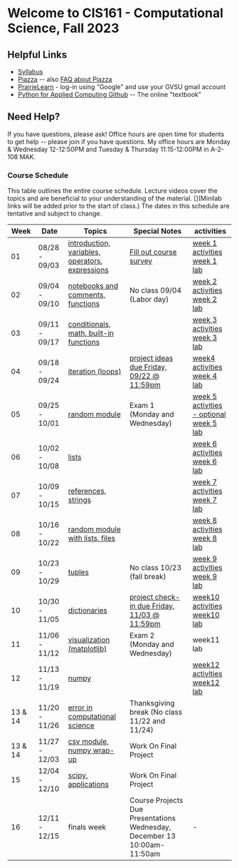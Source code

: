 # Welcome to CIS161 - Computational Science, Fall 2023

## Helpful Links

- [Syllabus](syllabus.md)
- [Piazza](https://piazza.com/gvsu/fall2023/cis161) -- also [FAQ about Piazza](piazza-faq.md)
- [PrairieLearn](https://us.prairielearn.com/pl/course_instance/137200) - log-in
  using "Google" and use your GVSU gmail account
- [Python for Applied Computing Github](https://github.com/dickinson0718/python-for-applied-computing) -- The online "textbook"

## Need Help?

If you have questions, please ask! Office hours are open time for students
to get help -- please join if you have questions. My office hours are Monday & Wednesday 12-12:50PM and Tuesday & Thursday 11:15-12:00PM in A-2-108 MAK.

### Course Schedule

This table outlines the entire course schedule. Lecture videos cover the topics and are beneficial to your understanding of the material. [](Minilab links will be added prior to the start of class.) The dates in this
schedule are tentative and subject to change.

| Week    | Date          | Topics                                                                                                                      | Special Notes                                                                                                            | activities                                                                                                                                                                                           |
| ------- | ------------- | --------------------------------------------------------------------------------------------------------------------------- | ------------------------------------------------------------------------------------------------------------------------ | ---------------------------------------------------------------------------------------------------------------------------------------------------------------------------------------------------- |
| 01      | 08/28 - 09/03 | [introduction, variables, operators, expressions](https://us.prairielearn.com/pl/course_instance/137200/assessment/2352463) | [Fill out course survey](https://forms.gle/vio5zpvJxfiqnr766)                                                            | [week 1 activities](https://us.prairielearn.com/pl/course_instance/137200/assessment/2352423) <br> [week 1 lab](https://us.prairielearn.com/pl/course_instance/137200/assessment/2352437)            |
| 02      | 09/04 - 09/10 | [notebooks and comments, functions](https://us.prairielearn.com/pl/course_instance/137200/assessment/2352464)               | No class 09/04 (Labor day) <br>                                                                                          | [week 2 activities](https://us.prairielearn.com/pl/course_instance/137200/assessment/2352426) <br> [week 2 lab](https://us.prairielearn.com/pl/course_instance/137200/assessment/2352441)            |
| 03      | 09/11 - 09/17 | [conditionals, math, built-in functions](https://us.prairielearn.com/pl/course_instance/137200/assessment/2352465)          |                                                                                                                          | [week 3 activities](https://us.prairielearn.com/pl/course_instance/137200/assessment/2352427) <br> [week 3 lab](https://us.prairielearn.com/pl/course_instance/137200/assessment/2352442)            |
| 04      | 09/18 - 09/24 | [iteration (loops)](https://us.prairielearn.com/pl/course_instance/137200/assessment/2352466)                               | [project ideas due Friday, 09/22 @ 11:59pm](https://us.prairielearn.com/pl/course_instance/137200/assessment/2352457)    | [week4 activities](https://us.prairielearn.com/pl/course_instance/137200/assessment/2352429) <br> [week 4 lab](https://us.prairielearn.com/pl/course_instance/137200/assessment/2352443)             |
| 05      | 09/25 - 10/01 | [random module](https://us.prairielearn.com/pl/course_instance/137200/assessment/2352467)                                   | Exam 1 (Monday and Wednesday)                                                                                            | [week 5 activities - optional](https://us.prairielearn.com/pl/course_instance/137200/assessment/2352430) <br> [week 5 lab](https://us.prairielearn.com/pl/course_instance/137200/assessment/2352444) |
| 06      | 10/02 - 10/08 | [lists](https://us.prairielearn.com/pl/course_instance/137200/assessment/2352468)                                           |                                                                                                                          | [week 6 activities](https://us.prairielearn.com/pl/course_instance/137200/assessment/2352431) <br> [week 6 lab](https://us.prairielearn.com/pl/course_instance/137200/assessment/2352445)            |
| 07      | 10/09 - 10/15 | [references, strings](https://us.prairielearn.com/pl/course_instance/137200/assessment/2352469)                             |                                                                                                                          | [week 7 activities](https://us.prairielearn.com/pl/course_instance/137200/assessment/2352432) <br> [week 7 lab](https://us.prairielearn.com/pl/course_instance/137200/assessment/2352446)            |
| 08      | 10/16 - 10/22 | [random module with lists, files](https://us.prairielearn.com/pl/course_instance/137200/assessment/2352470)                 |                                                                                                                          | [week 8 activities](https://us.prairielearn.com/pl/course_instance/137200/assessment/2352433) <br> [week 8 lab](https://us.prairielearn.com/pl/course_instance/137200/assessment/2352447)            |
| 09      | 10/23 - 10/29 | [tuples](https://us.prairielearn.com/pl/course_instance/137200/assessment/2352471)                                          | No class 10/23 (fall break)                                                                                              | [week 9 activities](https://us.prairielearn.com/pl/course_instance/137200/assessment/2352434) <br> [week 9 lab](https://us.prairielearn.com/pl/course_instance/137200/assessment/2352448)            |
| 10      | 10/30 - 11/05 | [dictionaries](https://us.prairielearn.com/pl/course_instance/137200/assessment/2352458)                                    | [project check-in due Friday, 11/03 @ 11:59pm](https://us.prairielearn.com/pl/course_instance/137200/assessment/2352455) | [week10 activities](https://us.prairielearn.com/pl/course_instance/137200/assessment/2352424) <br> [week10 lab](https://us.prairielearn.com/pl/course_instance/137200/assessment/2352438)            |
| 11      | 11/06 - 11/12 | [visualization (matplotlib)](https://us.prairielearn.com/pl/course_instance/137200/assessment/2352459)                      | Exam 2 (Monday and Wednesday)                                                                                            | week11 lab                                                                                                                                                                                           |
| 12      | 11/13 - 11/19 | [numpy](https://us.prairielearn.com/pl/course_instance/137200/assessment/2352460)                                           |                                                                                                                          | [week12 activities](https://us.prairielearn.com/pl/course_instance/137200/assessment/2352425) <br> [week12 lab](https://us.prairielearn.com/pl/course_instance/137200/assessment/2352440)            |
| 13 & 14 | 11/20 - 11/26 | [error in computational science](https://us.prairielearn.com/pl/course_instance/137200/assessment/2352461) <br>             | Thanksgiving break (No class 11/22 and 11/24)                                                                            |                                                                                                                                                                                                      |
| 13 & 14 | 11/27 - 12/03 | [csv module, numpy wrap-up](https://us.prairielearn.com/pl/course_instance/137200/assessment/2352461)                       | Work On Final Project                                                                                                    |                                                                                                                                                                                                      |
| 15      | 12/04 - 12/10 | [scipy, applications](https://us.prairielearn.com/pl/course_instance/137200/assessment/2352462)                             | Work On Final Project                                                                                                    |                                                                                                                                                                                                      |
| 16      | 12/11 - 12/15 | finals week                                                                                                                 | Course Projects Due <br> Presentations Wednesday, December 13 10:00am-11:50am                                            | -                                                                                                                                                                                                    |
